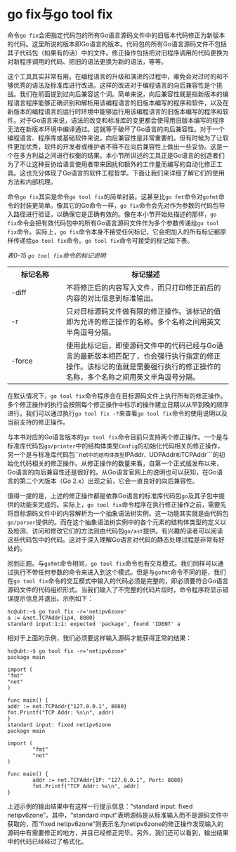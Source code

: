 # go fix与go tool fix


命令```go fix```会把指定代码包的所有Go语言源码文件中的旧版本代码修正为新版本的代码。这里所说的版本即Go语言的版本。代码包的所有Go语言源码文件不包括其子代码包（如果有的话）中的文件。修正操作包括把对旧程序调用的代码更换为对新程序调用的代码、把旧的语法更换为新的语法，等等。

这个工具其实非常有用。在编程语言的升级和演进的过程中，难免会对过时的和不够优秀的语法及标准库进行改进。这样的改进对于编程语言的向后兼容性是个挑战。我们在前面提到过向后兼容这个词。简单来说，向后兼容性就是指新版本的编程语言程序能够正确识别和解析用该编程语言的旧版本编写的程序和软件，以及在新版本的编程语言的运行时环境中能够运行用该编程语言的旧版本编写的程序和软件。对于Go语言来说，语法的改变和标准库的变更都会使得用旧版本编写的程序无法在新版本环境中编译通过。这就等于破坏了Go语言的向后兼容性。对于一个编程语言、程序库或基础软件来说，向后兼容性是非常重要的。但有时候为了让软件更加优秀，软件的开发者或维护者不得不在向后兼容性上做出一些妥协。这是一个在多方利益之间进行权衡的结果。本小节所讲述的工具正是Go语言的创造者们为了不让这种妥协给语言使用者带来困扰和额外的工作量而编写的自动化修正工具。这也充分体现了Go语言的软件工程哲学。下面让我们来详细了解它们的使用方法和内部机理。

命令```go fix```其实是命令```go tool fix```的简单封装。这甚至比```go fmt```命令对```gofmt```命令的封装更简单。像其它的Go命令一样，```go fix```命令会先对作为参数的代码包导入路径进行验证，以确保它是正确有效的。像在本小节开始处描述的那样，```go fix```命令会把有效代码包中的所有Go语言源码文件作为多个参数传递给```go tool fix```命令。实际上，```go fix```命令本身不接受任何标记，它会把加入的所有标记都原样传递给```go tool fix```命令。```go tool fix```命令可接受的标记如下表。

_表0-15 ```go tool fix```命令的标记说明_
<table class="table table-bordered table-striped table-condensed">
   <tr>
    <th width=25%>
	  标记名称
	</th>
    <th>
	  标记描述
	</th>
  </tr>
  <tr>
    <td>
	  -diff
	</td>
	<td>
	  不将修正后的内容写入文件，而只打印修正前后的内容的对比信息到标准输出。
	</td>
  </tr>
  <tr>
    <td>
	  -r
	</td>
	<td>
	  只对目标源码文件做有限的修正操作。该标记的值即为允许的修正操作的名称。多个名称之间用英文半角逗号分隔。
	</td>
  </tr>
  <tr>
    <td>
	  -force
	</td>
	<td>
	  使用此标记后，即使源码文件中的代码已经与Go语言的最新版本相匹配了，也会强行执行指定的修正操作。该标记的值就是需要强行执行的修正操作的名称，多个名称之间用英文半角逗号分隔。
	</td>
  </tr>
<table>

在默认情况下，```go tool fix```命令程序会在目标源码文件上执行所有的修正操作。多个修正操作的执行会按照每个修正操作中标示的操作建立日期以从早到晚的顺序进行。我们可以通过执行```go tool fix -?```来查看```go tool fix```命令的使用说明以及当前支持的修正操作。

与本书对应的Go语言版本的```go tool fix```命令目前只支持两个修正操作。一个是与标准库代码包```go/printer```中的结构体类型```Config```的初始化代码相关的修正操作，另一个是与标准库代码包``net```中的结构体类型```IPAddr```、```UDPAddr```和```TCPAddr```的初始化代码相关的修正操作。从修正操作的数量来看，自第一个正式版发布以来，Go语言的向后兼容性还是很好的。从Go语言官网上的说明也可以获知，在Go语言的第二个大版本（Go 2.x）出现之前，它会一直良好的向后兼容性。

值得一提的是，上述的修正操作都是依靠Go语言的标准库代码包```go```及其子包中提供的功能来完成的。实际上，```go tool fix```命令程序在执行修正操作之前，需要先将目标源码文件中的内容解析为一个抽象语法树实例。这一功能其实就是由代码包```go/parser```提供的。而在这个抽象语法树实例中的各个元素的结构体类型的定义以及检测、访问和修改它们的方法则由代码包```go/ast```提供。有兴趣的读者可以阅读这些代码包中的代码。这对于深入理解Go语言对代码的静态处理过程是非常有好处的。

回到正题。与```gofmt```命令相同，```go tool fix```命令也有交互模式。我们同样可以通过执行不带任何参数的命令来进入到这个模式。但是与```gofmt```命令不同的是，我们在```go tool fix```命令的交互模式中输入的代码必须是完整的，即必须要符合Go语言源码文件的代码组织形式。当我们输入了不完整的代码片段时，命令程序将显示错误提示信息并退出。示例如下：

	hc@ubt:~$ go tool fix -r='netipv6zone'                    
	a := &net.TCPAddr{ip4, 8080}
	standard input:1:1: expected 'package', found 'IDENT' a

相对于上面的示例，我们必须要这样输入源码才能获得正常的结果：

	hc@ubt:~$ go tool fix -r='netipv6zone'                    
	package main
	
	import (
	"fmt"
	"net"
	)
	
	func main() {
	addr := net.TCPAddr{"127.0.0.1", 8080}
	fmt.Printf("TCP Addr: %s\n", addr)
	}
	standard input: fixed netipv6zone
	package main
	
	import (
	        "fmt"
	        "net"
	)
	
	func main() {
	        addr := net.TCPAddr{IP: "127.0.0.1", Port: 8080}
	        fmt.Printf("TCP Addr: %s\n", addr)
	}

上述示例的输出结果中有这样一行提示信息：“standard input: fixed netipv6zone”。其中，“standard input”表明源码是从标准输入而不是源码文件中获取的，而“fixed netipv6zone”则表示名为netipv6zone的修正操作发现输入的源码中有需要修正的地方，并且已经修正完毕。另外，我们还可以看到，输出结果中的代码已经经过了格式化。
